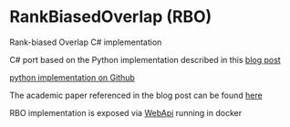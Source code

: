 # RankBiasedOverlap (RBO)
Rank-biased Overlap C# implementation


C# port based on the Python implementation
described in this
[blog post](https://ragrawal.wordpress.com/2013/01/18/comparing-ranked-list/)

[python implementation on Github](https://github.com/ragrawal/measures)

The academic paper referenced in the blog post can be found [here](http://codalism.com/research/papers/wmz10_tois.pdf)

RBO implementation is exposed via [WebApi](https://localhost:5001/swagger/index.html) running in docker



